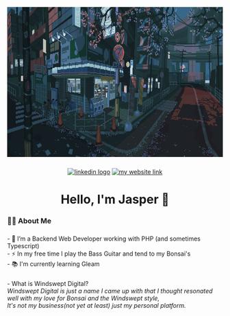 <div align="center">
  <img height="350" src="images/japan-banner.gif"  />
</div>

###

<div align="center">
  <a href="https://www.linkedin.com/in/jasper-at-windswept"><img src="https://img.shields.io/static/v1?message=LinkedIn&logo=linkedin&label=&color=0077B5&logoColor=white&labelColor=&style=for-the-badge" height="28" alt="linkedin logo"  /></a>
  <a href="https://docs.windswept.digital"><img src="https://img.shields.io/static/v1?message=Website&label=&color=37996B&logoColor=white&labelColor=&style=for-the-badge" height="28" alt="my website link"  /></a>
</div>

###

<h1 align="center">Hello, I'm Jasper 👋</h1>

###

<h3 align="left">👩‍💻  About Me</h3>

###

<p align="left">- 🔭 I’m a Backend Web Developer working with PHP (and sometimes Typescript)<br>- ⚡ In my free time I play the Bass Guitar and tend to my Bonsai's<br>- 📚 I'm currently learning Gleam</p>

###

<p align="left">- What is Windswept Digital?<br><i>Windswept Digital is just a name I came up with that I thought resonated well with my love for Bonsai and the Windswept style, <br>It's not my business(not yet at least) just my personal platform.</i></p>

